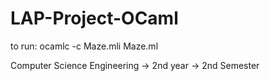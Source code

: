 # LAP-Project-OCaml

to run:
ocamlc -c Maze.mli Maze.ml

Computer Science Engineering -> 2nd year -> 2nd Semester
